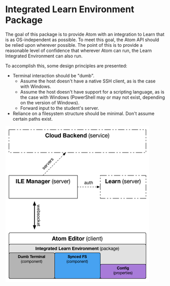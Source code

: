 # Integrated Learn Environment Package

The goal of this package is to provide Atom with an integration to Learn that is as OS-independent as possible. To meet this goal, the Atom API should be relied upon wherever possible. The point of this is to provide a reasonable level of confidence that wherever Atom can run, the Learn Integrated Environment can also run.

To accomplish this, some design principles are presented:

* Terminal interaction should be "dumb".
  * Assume the host doesn't have a native SSH client, as is the case with Windows.
  * Assume the host doesn't have support for a scripting language, as is the case with Windows (PowerShell may or may not exist, depending on the version of Windows).
  * Forward input to the student's server.
* Reliance on a filesystem structure should be minimal. Don't assume certain paths exist.

![Diagram](diagram.png)
